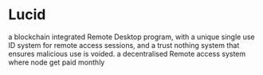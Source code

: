 # Lucid

a blockchain integrated Remote Desktop program, with a unique single use ID system for remote access sessions, and a trust nothing system that ensures malicious use is voided. a decentralised Remote access system where node get paid monthly
